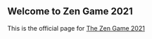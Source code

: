 ## Welcome to Zen Game 2021

This is the official page for [The Zen Game 2021](https://play.google.com/store/apps/details?id=com.jb.gokeyboard.theme.BestThemes.electriccolor)
